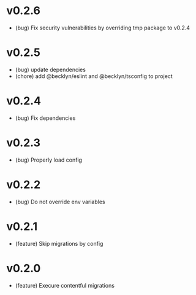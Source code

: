 # v0.2.6

- (bug) Fix security vulnerabilities by overriding tmp package to v0.2.4

# v0.2.5

- (bug) update dependencies
- (chore) add @becklyn/eslint and @becklyn/tsconfig to project

# v0.2.4

- (bug) Fix dependencies

# v0.2.3

- (bug) Properly load config

# v0.2.2

- (bug) Do not override env variables

# v0.2.1

- (feature) Skip migrations by config

# v0.2.0

- (feature) Execure contentful migrations
